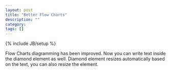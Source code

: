 ```yaml
---
layout: post
title: "Better Flow Charts"
description: ""
category: 
tags: []
---
```

{% include JB/setup %}

Flow Charts diagramming has been improved. Now you can write text inside the diamond element as well. Diamond element resizes automatically based on the text, you can also resize the element.
